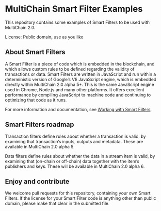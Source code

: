 MultiChain Smart Filter Examples
================================

This repository contains some examples of Smart Filters to be used with MultiChain 2.0.

License: Public domain, use as you like


About Smart Filters
-------------------

A Smart Filter is a piece of code which is embedded in the blockchain, and which allows custom rules to be defined regarding the validity of transactions or data. Smart Filters are written in JavaScript and run within a deterministic version of Google’s V8 JavaScript engine, which is embedded directly within MultiChain 2.0 alpha 5+. This is the same JavaScript engine used in Chrome, Node.js and many other platforms. It offers excellent performance by compiling JavaScript to machine code and continuing to optimizing that code as it runs.

For more information and documentation, see [Working with Smart Filters](https://www.multichain.com/developers/smart-filters/).


Smart Filters roadmap
---------------------

Transaction filters define rules about whether a transaction is valid, by examining that transaction’s inputs, outputs and metadata. These are available in MultiChain 2.0 alpha 5.

Data filters define rules about whether the data in a stream item is valid, by examining that (on-chain or off-chain) data together with the item’s publishers and keys. These will be available in MultiChain 2.0 alpha 6.


Enjoy and contribute
--------------------

We welcome pull requests for this repository, containing your own Smart Filters. If the license for your Smart Filter code is anything other than public domain, please make that clear in the submitted file.